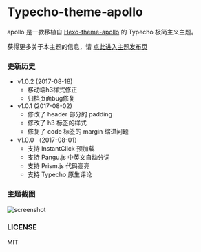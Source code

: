 # Typecho-theme-apollo

apollo 是一款移植自 [Hexo-theme-apollo](https://github.com/pinggod/hexo-theme-apollo) 的 Typecho 极简主义主题。

获得更多关于本主题的信息，请 [点此进入主题发布页](https://muguang.me/php/typecho-theme-apollo.html)

### 更新历史
- v1.0.2  (2017-08-18)
    - 移动端h3样式修正
    - 归档页面bug修复
- v1.0.1  (2017-08-02)
    - 修改了 header 部分的 padding 
    - 修改了 h3 标签的样式
    - 修复了 code 标签的 margin 缩进问题
- v1.0.0 （2017-08-01）
    - 支持 InstantClick 预加载
    - 支持 Pangu.js 中英文自动分词
    - 支持 Prism.js 代码高亮
    - 支持 Typecho 原生评论

### 主题截图

![screenshot](https://github.com/FaithPatrick/typecho-theme-apollo/blob/master/screenshot.png)

### LICENSE

MIT
